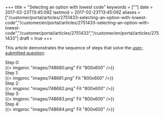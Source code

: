 ﻿+++
title = "Selecting an option with lowest code"
keywords = [""]
date = 2017-02-23T13:45:09Z
lastmod = 2017-02-23T13:45:09Z
aliases = ["/customer/portal/articles/2751433-selecting-an-option-with-lowest-code","/customer/en/portal/articles/2751433-selecting-an-option-with-lowest-code","/customer/portal/articles/2751433","/customer/en/portal/articles/2751433"]
draft = true
+++

This article demonstrates the sequence of steps that solve the
[user-submitted
question](/customer/portal/questions/16822110):  
  
Step 0:  
{{< imgproc "images/748680.png" Fit "800x600" />}}  
Step 1:  
{{< imgproc "images/748681.png" Fit "800x600" />}}  
Step 2:  
{{< imgproc "images/748682.png" Fit "800x600" />}}  
Step 3:  
{{< imgproc "images/748683.png" Fit "800x600" />}}  
Step 4:  
{{< imgproc "images/748684.png" Fit "800x600" />}}
